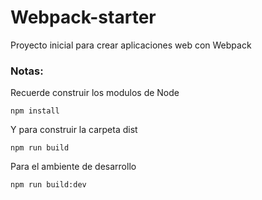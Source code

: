 # Webpack-starter
Proyecto inicial para crear aplicaciones web con Webpack
### Notas:
Recuerde construir los modulos de Node
```
npm install
```
Y para construir la carpeta dist
```
npm run build
```
Para el ambiente de desarrollo
```
npm run build:dev
```